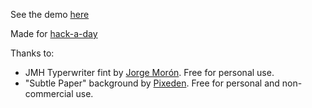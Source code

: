 See the demo [here](https://za3k.github.io/ha3k-10-typewriter)

Made for [hack-a-day](https://za3k.com/hackaday)

Thanks to:

- JMH Typerwriter fint by [Jorge Morón](https://www.dafont.com/jorge-moron.d6837). Free for personal use.
- "Subtle Paper" background by [Pixeden](http://www.pixeden.com). Free for personal and non-commercial use.

